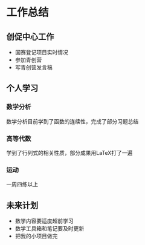 # 工作总结

## 创促中心工作
- 国赛登记项目实时情况
- 参加青创营
- 写青创营发言稿

## 个人学习

### 数学分析
数学分析目前学到了函数的连续性，完成了部分习题总结

### 高等代数
学到了行列式的相关性质，部分成果用LaTeX打了一遍

### 运动
一周四练以上

## 未来计划
- 数学内容要适度超前学习
- 数学工具箱和笔记要及时更新
- 把我的小项目做完
